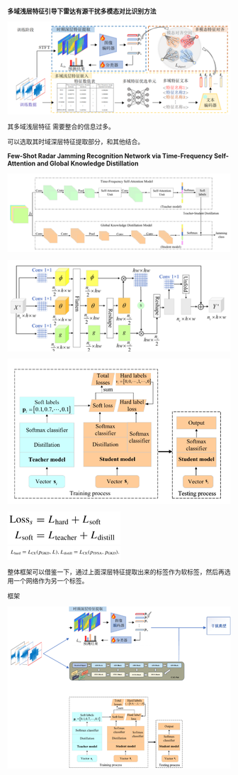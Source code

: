 **多域浅层特征引导下雷达有源干扰多模态对比识别方法**



![{CF9F4879-AEDB-4D23-9C7B-143BCC4AE7B8}](images/%7BCF9F4879-AEDB-4D23-9C7B-143BCC4AE7B8%7D.png)

其多域浅层特征  需要整合的信息过多。

可以选取其时域深层特征提取部分，和其他结合。

**Few-Shot Radar Jamming Recognition Network via Time-Frequency Self-Attention and Global Knowledge Distillation**



![{33E31B15-BE0F-43F7-A88B-F82DF89684F2}](images/%7B33E31B15-BE0F-43F7-A88B-F82DF89684F2%7D.png)



![{E36E51E7-4248-4543-A242-6BCAB2A54CF5}](images/%7BE36E51E7-4248-4543-A242-6BCAB2A54CF5%7D.png)

![{65E300F4-B6F4-4610-8A3A-8475AE45A326}](images/%7B65E300F4-B6F4-4610-8A3A-8475AE45A326%7D.png)

<img src="images/%7B8D4C936A-F2BB-4931-97F8-BBC156ABB58A%7D.png" alt="{8D4C936A-F2BB-4931-97F8-BBC156ABB58A}" style="zoom:25%;" />

<img src="images/%7B971ED575-1A2A-4035-8FD4-2DDD7C66231A%7D.png" alt="{971ED575-1A2A-4035-8FD4-2DDD7C66231A}" style="zoom:25%;" />

整体框架可以借鉴一下，通过上面深层特征提取出来的标签作为软标签，然后再选用一个网络作为另一个标签。



框架

![image-20241217094553912](images/image-20241217094553912.png)
